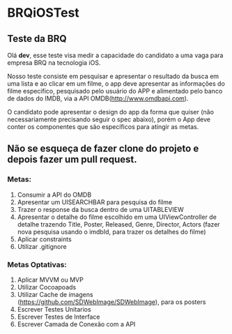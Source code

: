# BRQiOSTest

## Teste da BRQ
 
Olá **dev**, esse teste visa medir a capacidade do candidato a uma vaga para empresa BRQ na tecnologia iOS.

Nosso teste consiste em pesquisar e apresentar o resultado da busca em uma lista e ao clicar em um filme, o app deve apresentar as informações do filme especifico, pesquisado pelo usuário do APP e alimentado pelo banco de dados do IMDB, via a API OMDB(http://www.omdbapi.com).

O candidato pode apresentar o design do app da forma que quiser (não necessariamente precisando seguir o spec abaixo), porém o App deve conter os componentes que são específicos para atingir as metas.

## Não se esqueça de fazer clone do projeto e depois fazer um pull request.

### Metas:
1. Consumir a API do OMDB
2. Apresentar um UISEARCHBAR para pesquisa do filme
3. Trazer o response da busca dentro de uma UITABLEVIEW
4. Apresentar o detalhe do filme escolhido em uma UIViewController de detalhe trazendo Title, Poster, Released, Genre, Director, Actors
(fazer nova pesquisa usando o imdbId, para trazer os detalhes do filme)
5. Aplicar constraints
6. Utilizar .gitignore

### Metas Optativas:
1. Aplicar MVVM ou MVP
2. Utilizar Cocoapoads
3. Utilizar Cache de imagens (https://github.com/SDWebImage/SDWebImage), para os posters
4. Escrever Testes Unitarios
5. Escrever Testes de Interface
6. Escrever Camada de Conexão com a API
